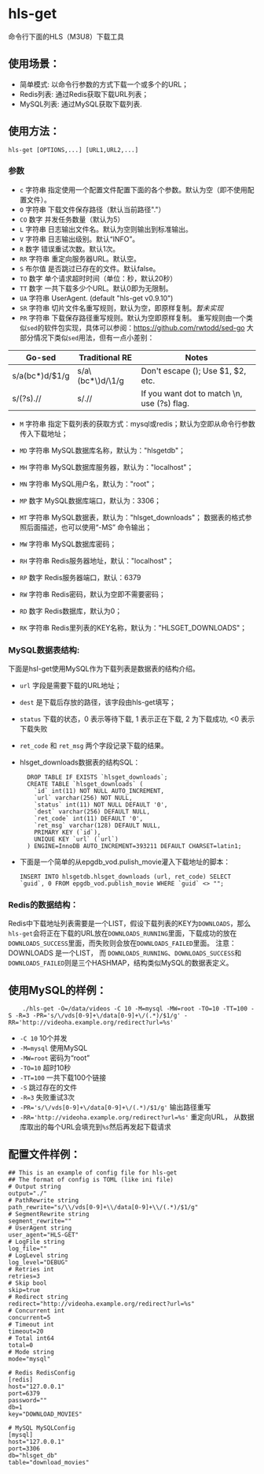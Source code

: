 # hls-get
   命令行下面的HLS（M3U8）下载工具
   
## 使用场景：

   * 简单模式: 以命令行参数的方式下载一个或多个的URL；
   * Redis列表: 通过Redis获取下载URL列表；
   * MySQL列表: 通过MySQL获取下载列表.

## 使用方法：

    hls-get [OPTIONS,...] [URL1,URL2,...]

### 参数
- `c` 字符串
      指定使用一个配置文件配置下面的各个参数。默认为空（即不使用配置文件）。
- `O` 字符串
      下载文件保存路径（默认当前路径"."）
- `CO` 数字
      并发任务数量（默认为5）
- `L` 字符串
      日志输出文件名。默认为空则输出到标准输出。
- `V` 字符串
      日志输出级别。默认“INFO”。
- `R` 数字
      错误重试次数。默认1次。
- `RR` 字符串
      重定向服务器URL。默认空。
- `S`  布尔值
      是否跳过已存在的文件。默认false。
- `TO` 数字
      单个请求超时时间（单位：秒，默认20秒）
- `TT` 数字
      一共下载多少个URL。默认0即为无限制。
- `UA` 字符串
      UserAgent. (default "hls-get v0.9.10")
- `SR` 字符串
      切片文件名重写规则，默认为空，即原样复制。*暂未实现*
- `PR` 字符串
      下载保存路径重写规则。默认为空即原样复制。
      重写规则由一个类似`sed`的软件包实现，具体可以参阅：https://github.com/rwtodd/sed-go
      大部分情况下类似`sed`用法，但有一点小差别：
          
| Go-sed          |  Traditional RE   | Notes                             |
| --------------- | ----------------- | --------------------------------- |
|  s/a(bc*)d/$1/g |  s/a\\(bc*\\)d/\1/g | Don't escape (); Use $1, $2, etc. |
|  s/(?s).//      |  s/.//            | If you want dot to match \n, use (?s) flag.  |
      
- `M` 字符串
      指定下载列表的获取方式：mysql或redis；默认为空即从命令行参数传入下载地址；

- `MD` 字符串
      MySQL数据库名称，默认为："hlsgetdb"；
- `MH` 字符串
      MySQL数据库服务器，默认为："localhost"；
- `MN` 字符串
      MySQL用户名，默认为："root"；
- `MP` 数字
      MySQL数据库端口，默认为：3306；
- `MT` 字符串
      MySQL数据表，默认为："hlsget_downloads"；
      数据表的格式参照后面描述，也可以使用“-MS” 命令输出；
- `MW` 字符串
      MySQL数据库密码；


- `RH` 字符串
      Redis服务器地址，默认："localhost"；
- `RP` 数字
      Redis服务器端口，默认：6379
- `RW` 字符串
      Redis密码，默认为空即不需要密码；
- `RD` 数字
      Redis数据库，默认为0；
- `RK` 字符串
      Redis里列表的KEY名称，默认为："HLSGET_DOWNLOADS"；

### MySQL数据表结构:

  下面是hsl-get使用MySQL作为下载列表是数据表的结构介绍。
  
  - `url` 字段是需要下载的URL地址；
  
  - `dest` 是下载后存放的路径，该字段由hls-get填写；
  
  - `status` 下载的状态，0 表示等待下载, 1 表示正在下载, 2 为下载成功, <0 表示下载失败
  
  - `ret_code` 和 `ret_msg` 两个字段记录下载的结果。
 
  - hlsget_downloads数据表的结构SQL：
  
          DROP TABLE IF EXISTS `hlsget_downloads`;
          CREATE TABLE `hlsget_downloads` (
            `id` int(11) NOT NULL AUTO_INCREMENT,
            `url` varchar(256) NOT NULL,
            `status` int(11) NOT NULL DEFAULT '0',
            `dest` varchar(256) DEFAULT NULL,
            `ret_code` int(11) DEFAULT '0',
            `ret_msg` varchar(128) DEFAULT NULL,
            PRIMARY KEY (`id`),
            UNIQUE KEY `url` (`url`)
          ) ENGINE=InnoDB AUTO_INCREMENT=393211 DEFAULT CHARSET=latin1;
 
  - 下面是一个简单的从epgdb_vod.pulish_movie灌入下载地址的脚本：
  
        INSERT INTO hlsgetdb.hlsget_downloads (url, ret_code) SELECT `guid`, 0 FROM epgdb_vod.publish_movie WHERE `guid` <> "";

### Redis的数据结构：

Redis中下载地址列表需要是一个LIST，假设下载列表的KEY为`DOWNLOADS`，那么`hls-get`会将正在下载的URL放在`DOWNLOADS_RUNNING`里面，下载成功的放在`DOWNLOADS_SUCCESS`里面，而失败则会放在`DOWNLOADS_FAILED`里面。
注意： DOWNLOADS 是一个LIST， 而 `DOWNLOADS_RUNNING`、`DOWNLOADS_SUCCESS`和`DOWNLOADS_FAILED`则是三个HASHMAP，结构类似MySQL的数据表定义。
  
## 使用MySQL的样例：

        ./hls-get -O=/data/videos -C 10 -M=mysql -MW=root -TO=10 -TT=100 -S -R=3 -PR='s/\/vds[0-9]+\/data[0-9]+\/(.*)/$1/g' -RR='http://videoha.example.org/redirect?url=%s'
    
- `-C 10` 10个并发
- `-M=mysql` 使用MySQL
- `-MW=root` 密码为“root”
- `-TO=10` 超时10秒
- `-TT=100` 一共下载100个链接
- `-S` 跳过存在的文件
- `-R=3` 失败重试3次
- `-PR='s/\/vds[0-9]+\/data[0-9]+\/(.*)/$1/g'` 输出路径重写
- `-RR='http://videoha.example.org/redirect?url=%s'` 重定向URL， 从数据库取出的每个URL会填充到`%s`然后再发起下载请求

## 配置文件样例：

    ## This is an example of config file for hls-get
    ## The format of config is TOML (like ini file)
    # Output string
    output="./"
    # PathRewrite string
    path_rewrite="s/\\/vds[0-9]+\\/data[0-9]+\\/(.*)/$1/g"
    # SegmentRewrite string
    segment_rewrite=""
    # UserAgent string
    user_agent="HLS-GET"
    # LogFile string
    log_file=""
    # LogLevel string
    log_level="DEBUG"
    # Retries int
    retries=3
    # Skip bool
    skip=true
    # Redirect string
    redirect="http://videoha.example.org/redirect?url=%s"
    # Concurrent int
    concurrent=5
    # Timeout int
    timeout=20
    # Total int64
    total=0
    # Mode string
    mode="mysql"
    
    # Redis RedisConfig
    [redis]
    host="127.0.0.1"
    port=6379
    password=""
    db=1
    key="DOWNLOAD_MOVIES"
    
    # MySQL MySQLConfig
    [mysql]
    host="127.0.0.1"
    port=3306
    db="hlsget_db"
    table="download_movies"